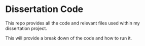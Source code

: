 # Dissertation Code

This repo provides all the code and relevant files used within my dissertation project. 

This will provide a break down of the code and how to run it.

